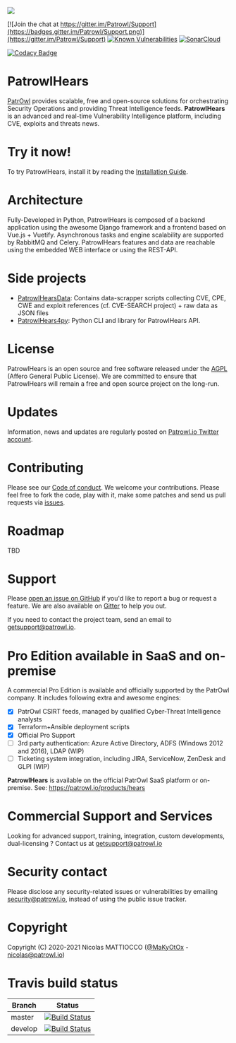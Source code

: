 ![](https://github.com/Patrowl/PatrowlDocs/blob/master/images/logos/logo-patrowl-light.png)

[![Join the chat at https://gitter.im/Patrowl/Support](https://badges.gitter.im/Patrowl/Support.png)](https://gitter.im/Patrowl/Support)
[![Known Vulnerabilities](https://snyk.io/test/github/Patrowl/PatrowlHears/badge.svg)](https://snyk.io/test/github/Patrowl/PatrowlHears)
[![SonarCloud](https://sonarcloud.io/api/project_badges/measure?project=Patrowl_PatrowlHears&metric=alert_status)](https://sonarcloud.io/dashboard?id=Patrowl_PatrowlHears)
<!-- [![Build Status](https://travis-ci.com/Patrowl/PatrowlHears.svg?branch=master)](https://travis-ci.com/Patrowl/PatrowlHears) -->
[![Codacy Badge](https://app.codacy.com/project/badge/Grade/0f99a22fad374c439ceeaa2801bc8a63)](https://www.codacy.com/gh/Patrowl/PatrowlHears/dashboard)


# **PatrowlHears**
[PatrOwl](https://www.patrowl.io/) provides scalable, free and open-source solutions for orchestrating Security Operations and providing Threat Intelligence feeds. **PatrowlHears** is an advanced and real-time Vulnerability Intelligence platform, including CVE, exploits and threats news.

# Try it now!
To try PatrowlHears, install it by reading the [Installation Guide](https://github.com/Patrowl/PatrowlHears/blob/master/INSTALL.md).

# Architecture
Fully-Developed in Python, PatrowlHears is composed of a backend application using the awesome Django framework and a frontend based on Vue.js + Vuetify. Asynchronous tasks and engine scalability are supported by RabbitMQ and Celery.
PatrowlHears features and data are reachable using the embedded WEB interface or using the REST-API.

# Side projects
  - [PatrowlHearsData](https://github.com/Patrowl/PatrowlHearsData): Contains data-scrapper scripts collecting CVE, CPE, CWE and exploit references (cf. CVE-SEARCH project) + raw data as JSON files
  - [PatrowlHears4py](https://github.com/Patrowl/PatrowlHears4py): Python CLI and library for PatrowlHears API.

# License
PatrowlHears is an open source and free software released under the [AGPL](https://github.com/Patrowl/PatrowlHears/blob/master/LICENSE) (Affero General Public License). We are committed to ensure that PatrowlHears will remain a free and open source project on the long-run.

# Updates
Information, news and updates are regularly posted on [Patrowl.io Twitter account](https://twitter.com/patrowl_io).

# Contributing
Please see our [Code of conduct](https://github.com/Patrowl/PatrowlDocs/blob/master/support/code_of_conduct.md). We welcome your contributions. Please feel free to fork the code, play with it, make some patches and send us pull requests via [issues](https://github.com/Patrowl/PatrowlHears/issues).

# Roadmap
TBD

# Support
Please [open an issue on GitHub](https://github.com/Patrowl/PatrowlHears/issues) if you'd like to report a bug or request a feature. We are also available on [Gitter](https://gitter.im/PatrowlHears/Support) to help you out.

If you need to contact the project team, send an email to <getsupport@patrowl.io>.

# Pro Edition available in SaaS and on-premise
A commercial Pro Edition is available and officially supported by the PatrOwl company. It includes following extra and awesome engines:
  - [x] PatrOwl CSIRT feeds, managed by qualified Cyber-Threat Intelligence analysts
  - [x] Terraform+Ansible deployment scripts
  - [x] Official Pro Support
  - [ ] 3rd party authentication: Azure Active Directory, ADFS (Windows 2012 and 2016), LDAP (WIP)
  - [ ] Ticketing system integration, including JIRA, ServiceNow, ZenDesk and GLPI (WIP)

**PatrowlHears** is available on the official PatrOwl SaaS platform or on-premise.
See: https://patrowl.io/products/hears

# Commercial Support and Services
Looking for advanced support, training, integration, custom developments, dual-licensing ? Contact us at getsupport@patrowl.io

# Security contact
Please disclose any security-related issues or vulnerabilities by emailing security@patrowl.io, instead of using the public issue tracker.

# Copyright
Copyright (C) 2020-2021 Nicolas MATTIOCCO ([@MaKyOtOx](https://twitter.com/MaKyOtOx) - nicolas@patrowl.io)

# Travis build status
| Branch  | Status  |
|---|---|
| master | [![Build Status](https://travis-ci.com/Patrowl/PatrowlHears.svg?branch=master)](https://travis-ci.com/Patrowl/PatrowlHears) |
| develop | [![Build Status](https://travis-ci.com/Patrowl/PatrowlHears.svg?branch=develop)](https://travis-ci.com/Patrowl/PatrowlHears) |
